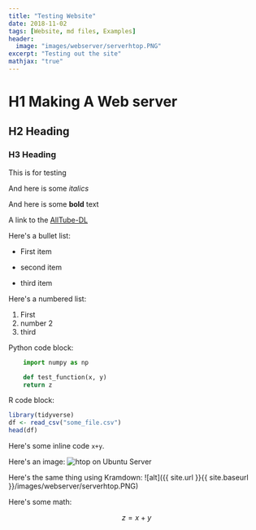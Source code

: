 ```yaml
---
title: "Testing Website"
date: 2018-11-02
tags: [Website, md files, Examples]
header:
  image: "images/webserver/serverhtop.PNG"
excerpt: "Testing out the site"
mathjax: "true"
---
```


# H1 Making A Web server

## H2 Heading

### H3 Heading

This is for testing

And here is some *italics*

And here is some **bold** text

A link to the [AllTube-DL](https://baston-alltube-dl.herokuapp.com/)

Here's a bullet list:
* First item
+ second item
- third item

Here's a numbered list:
1. First
2. number 2
3. third

Python code block:
```Python
    import numpy as np

    def test_function(x, y)
    return z
```

R code block:
```r
library(tidyverse)
df <- read_csv("some_file.csv")
head(df)
```
Here's some inline code `x+y`.

Here's an image:
<img src="{{ site.url }}{{ site.baseurl }}/images/webserver/serverhtop.PNG" alt="htop on Ubuntu Server">

Here's the same thing using Kramdown:
![alt]({{ site.url }}{{ site.baseurl }}/images/webserver/serverhtop.PNG)

Here's some math:

$$z=x+y$$
